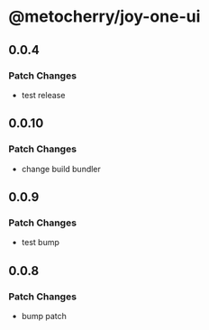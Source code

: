 # @metocherry/joy-one-ui

## 0.0.4

### Patch Changes

- test release

## 0.0.10

### Patch Changes

- change build bundler

## 0.0.9

### Patch Changes

- test bump

## 0.0.8

### Patch Changes

- bump patch
